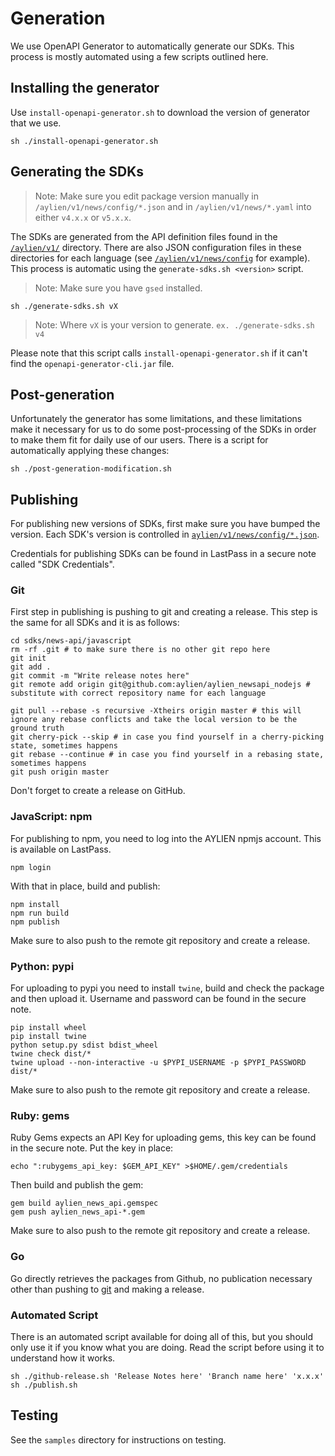# Generation

We use OpenAPI Generator to automatically generate our SDKs. This process is mostly automated using a few scripts outlined here.

## Installing the generator

Use `install-openapi-generator.sh` to download the version of generator that we use.

```
sh ./install-openapi-generator.sh
```

## Generating the SDKs

> Note: Make sure you edit package version manually in `/aylien/v1/news/config/*.json` and in `/aylien/v1/news/*.yaml` into either `v4.x.x` or `v5.x.x`.

The SDKs are generated from the API definition files found in the [`/aylien/v1/`](/aylien/v1) directory. There are also JSON configuration files in these directories for each language (see [`/aylien/v1/news/config`](/aylien/v1/news/config) for example). This process is automatic using the `generate-sdks.sh <version>` script.

> Note: Make sure you have `gsed` installed.

```
sh ./generate-sdks.sh vX
```
> Note: Where `vX` is your version to generate. `ex. ./generate-sdks.sh v4`


Please note that this script calls `install-openapi-generator.sh` if it can't find the `openapi-generator-cli.jar` file.

## Post-generation

Unfortunately the generator has some limitations, and these limitations make it necessary for us to do some post-processing of the SDKs in order to make them fit for daily use of our users. There is a script for automatically applying these changes:

```
sh ./post-generation-modification.sh
```

## Publishing

For publishing new versions of SDKs, first make sure you have bumped the version. Each SDK's version is controlled in [`aylien/v1/news/config/*.json`](../aylien/v1/news/config).

Credentials for publishing SDKs can be found in LastPass in a secure note called "SDK Credentials".

### Git

First step in publishing is pushing to git and creating a release. This step is the same for all SDKs and it is as follows:

```
cd sdks/news-api/javascript
rm -rf .git # to make sure there is no other git repo here
git init
git add .
git commit -m "Write release notes here"
git remote add origin git@github.com:aylien/aylien_newsapi_nodejs # substitute with correct repository name for each language

git pull --rebase -s recursive -Xtheirs origin master # this will ignore any rebase conflicts and take the local version to be the ground truth
git cherry-pick --skip # in case you find yourself in a cherry-picking state, sometimes happens
git rebase --continue # in case you find yourself in a rebasing state, sometimes happens
git push origin master
```

Don't forget to create a release on GitHub.

### JavaScript: npm

For publishing to npm, you need to log into the AYLIEN npmjs account. This is available on LastPass.

```
npm login
```

With that in place, build and publish:
```
npm install
npm run build
npm publish
```

Make sure to also push to the remote git repository and create a release.

### Python: pypi

For uploading to pypi you need to install `twine`, build and check the package and then upload it. Username and password can be found in the secure note.

```
pip install wheel
pip install twine
python setup.py sdist bdist_wheel
twine check dist/*
twine upload --non-interactive -u $PYPI_USERNAME -p $PYPI_PASSWORD dist/*
```

Make sure to also push to the remote git repository and create a release.

### Ruby: gems

Ruby Gems expects an API Key for uploading gems, this key can be found in the secure note. Put the key in place:

```
echo ":rubygems_api_key: $GEM_API_KEY" >$HOME/.gem/credentials
```

Then build and publish the gem:
```
gem build aylien_news_api.gemspec
gem push aylien_news_api-*.gem
```

Make sure to also push to the remote git repository and create a release.

### Go

Go directly retrieves the packages from Github, no publication necessary other than pushing to [git](#git) and making a release.

### Automated Script

There is an automated script available for doing all of this, but you should only use it if you know what you are doing. Read the script before using it to understand how it works.

```
sh ./github-release.sh 'Release Notes here' 'Branch name here' 'x.x.x'
sh ./publish.sh
```

## Testing

See the `samples` directory for instructions on testing.
